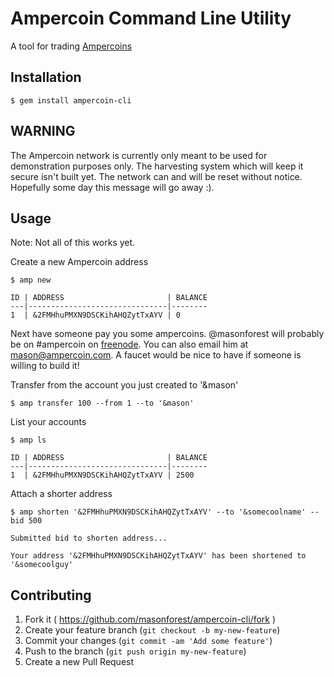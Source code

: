 # Ampercoin Command Line Utility

A tool for trading [Ampercoins](www.ampercoin.com)

## Installation

    $ gem install ampercoin-cli

## WARNING

The Ampercoin network is currently only meant to be used for demonstration
purposes only. The harvesting system which will keep it secure isn't built yet.
The network can and will be reset without notice. Hopefully some day this message will go away :).

## Usage

Note: Not all of this works yet.

Create a new Ampercoin address

    $ amp new

    ID | ADDRESS                       | BALANCE
    ---|-------------------------------|--------
    1  | &2FMHhuPMXN9DSCKihAHQZytTxAYV | 0

Next have someone pay you some ampercoins. @masonforest will probably be on
\#ampercoin on [freenode](http://webchat.freenode.net/). You can also email
him at mason@ampercoin.com. A faucet would be nice to have if someone is willing to build it!

Transfer from the account you just created to '&mason'

    $ amp transfer 100 --from 1 --to '&mason'

List your accounts

    $ amp ls

    ID | ADDRESS                       | BALANCE
    ---|-------------------------------|--------
    1  | &2FMHhuPMXN9DSCKihAHQZytTxAYV | 2500

Attach a shorter address

    $ amp shorten '&2FMHhuPMXN9DSCKihAHQZytTxAYV' --to '&somecoolname' --bid 500

    Submitted bid to shorten address...

    Your address '&2FMHhuPMXN9DSCKihAHQZytTxAYV' has been shortened to '&somecoolguy'


## Contributing

1. Fork it ( https://github.com/masonforest/ampercoin-cli/fork )
2. Create your feature branch (`git checkout -b my-new-feature`)
3. Commit your changes (`git commit -am 'Add some feature'`)
4. Push to the branch (`git push origin my-new-feature`)
5. Create a new Pull Request
